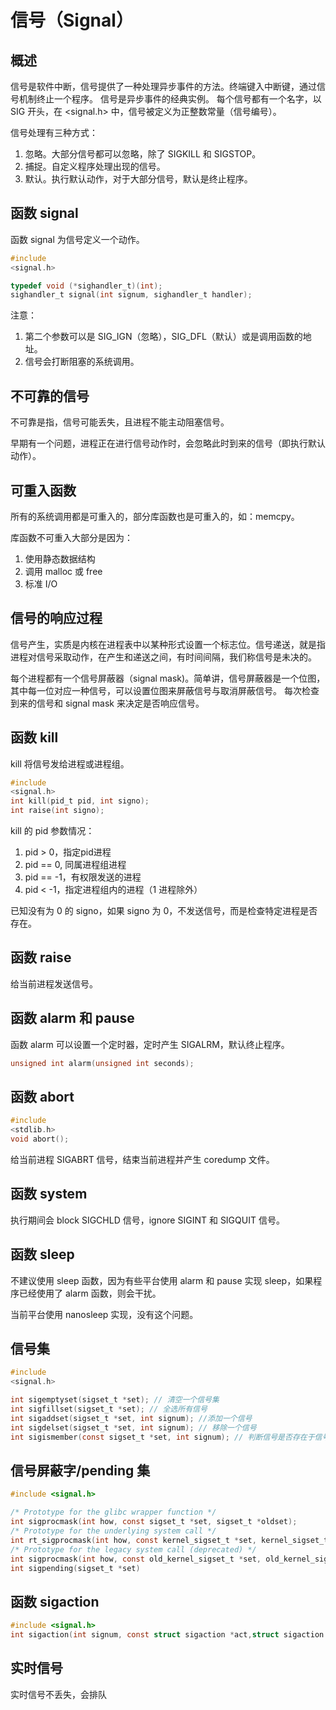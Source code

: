 # 信号（Signal）

## 概述

信号是软件中断，信号提供了一种处理异步事件的方法。终端键入中断键，通过信号机制终止一个程序。 信号是异步事件的经典实例。 每个信号都有一个名字，以 SIG 开头，在 <signal.h> 中，信号被定义为正整数常量（信号编号）。

信号处理有三种方式：

1. 忽略。大部分信号都可以忽略，除了 SIGKILL 和 SIGSTOP。
2. 捕捉。自定义程序处理出现的信号。
3. 默认。执行默认动作，对于大部分信号，默认是终止程序。

## 函数 signal

函数 signal 为信号定义一个动作。

```c
#include
<signal.h>

typedef void (*sighandler_t)(int);
sighandler_t signal(int signum, sighandler_t handler);
```

注意：

1. 第二个参数可以是 SIG_IGN（忽略），SIG_DFL（默认）或是调用函数的地址。
2. 信号会打断阻塞的系统调用。

## 不可靠的信号

不可靠是指，信号可能丢失，且进程不能主动阻塞信号。

早期有一个问题，进程正在进行信号动作时，会忽略此时到来的信号（即执行默认动作）。

## 可重入函数

所有的系统调用都是可重入的，部分库函数也是可重入的，如：memcpy。

库函数不可重入大部分是因为：

1. 使用静态数据结构
2. 调用 malloc 或 free
3. 标准 I/O

## 信号的响应过程

信号产生，实质是内核在进程表中以某种形式设置一个标志位。信号递送，就是指进程对信号采取动作，在产生和递送之间，有时间间隔，我们称信号是未决的。

每个进程都有一个信号屏蔽器（signal mask)。简单讲，信号屏蔽器是一个位图，其中每一位对应一种信号，可以设置位图来屏蔽信号与取消屏蔽信号。 每次检查到来的信号和 signal mask 来决定是否响应信号。

## 函数 kill

kill 将信号发给进程或进程组。

```c
#include
<signal.h>
int kill(pid_t pid, int signo);
int raise(int signo);
```

kill 的 pid 参数情况：

1. pid > 0，指定pid进程
2. pid == 0, 同属进程组进程
3. pid == -1，有权限发送的进程
4. pid < -1，指定进程组内的进程（1 进程除外）

已知没有为 0 的 signo，如果 signo 为 0，不发送信号，而是检查特定进程是否存在。

## 函数 raise

给当前进程发送信号。

## 函数 alarm 和 pause

函数 alarm 可以设置一个定时器，定时产生 SIGALRM，默认终止程序。

```c
unsigned int alarm(unsigned int seconds);
```

## 函数 abort

```c
#include
<stdlib.h>
void abort();
```

给当前进程 SIGABRT 信号，结束当前进程并产生 coredump 文件。

## 函数 system

执行期间会 block SIGCHLD 信号，ignore SIGINT 和 SIGQUIT 信号。

## 函数 sleep

不建议使用 sleep 函数，因为有些平台使用 alarm 和 pause 实现 sleep，如果程序已经使用了 alarm 函数，则会干扰。

当前平台使用 nanosleep 实现，没有这个问题。

## 信号集

```c
#include
<signal.h>

int sigemptyset(sigset_t *set); // 清空一个信号集
int sigfillset(sigset_t *set); // 全选所有信号
int sigaddset(sigset_t *set, int signum); //添加一个信号
int sigdelset(sigset_t *set, int signum); // 移除一个信号
int sigismember(const sigset_t *set, int signum); // 判断信号是否存在于信号集
```

## 信号屏蔽字/pending 集

```c
#include <signal.h>

/* Prototype for the glibc wrapper function */
int sigprocmask(int how, const sigset_t *set, sigset_t *oldset);
/* Prototype for the underlying system call */
int rt_sigprocmask(int how, const kernel_sigset_t *set, kernel_sigset_t *oldset, size_t sigsetsize);
/* Prototype for the legacy system call (deprecated) */
int sigprocmask(int how, const old_kernel_sigset_t *set, old_kernel_sigset_t *oldset);
int sigpending(sigset_t *set)
```

## 函数 sigaction

```c
#include <signal.h>
int sigaction(int signum, const struct sigaction *act,struct sigaction *oldact);
```

## 实时信号

实时信号不丢失，会排队


